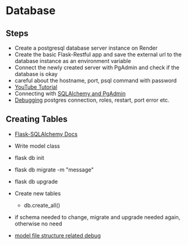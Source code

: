 # Database

## Steps

- Create a postgresql database server instance on Render 
- Create the basic Flask-Restful app and save the external url to the database instance as an environment variable
- Connect the newly created server with PgAdmin and check if the database is okay
- careful about the hostname, port, psql command with password
- [YouTube Tutorial](https://youtu.be/AgTr5mw4zdI)
- Connecting with [SQLAlchemy and PgAdmin](https://stackabuse.com/using-sqlalchemy-with-flask-and-postgresql/)
- [Debugging](https://github.com/asifhaider/Beyond-The-Seas-Information-System-Design-3-2#database-for-local) postgres connection, roles, restart, port error etc.

## Creating Tables

- [Flask-SQLAlchemy Docs](https://flask-sqlalchemy.palletsprojects.com/en/2.x/quickstart/#)
- Write model class
- flask db init
- flask db migrate -m "message"
- flask db upgrade
- Create new tables
    - db.create_all()

- if schema needed to change, migrate and upgrade needed again, otherwise no need
- [model file structure related debug](https://github.com/miguelgrinberg/Flask-Migrate/issues/50)
